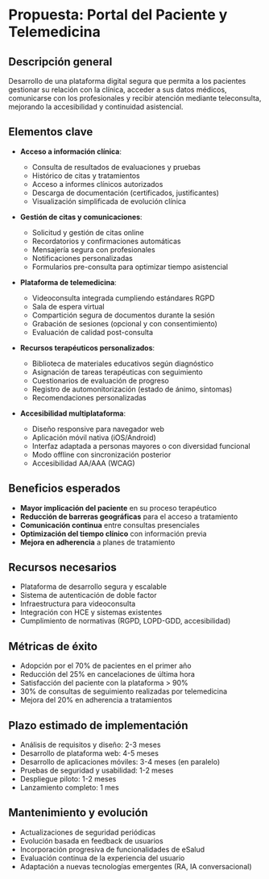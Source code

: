 # Propuesta: Portal del Paciente y Telemedicina

## Descripción general

Desarrollo de una plataforma digital segura que permita a los pacientes gestionar su relación con la clínica, acceder a sus datos médicos, comunicarse con los profesionales y recibir atención mediante teleconsulta, mejorando la accesibilidad y continuidad asistencial.

## Elementos clave

- **Acceso a información clínica**:
  - Consulta de resultados de evaluaciones y pruebas
  - Histórico de citas y tratamientos
  - Acceso a informes clínicos autorizados
  - Descarga de documentación (certificados, justificantes)
  - Visualización simplificada de evolución clínica

- **Gestión de citas y comunicaciones**:
  - Solicitud y gestión de citas online
  - Recordatorios y confirmaciones automáticas
  - Mensajería segura con profesionales
  - Notificaciones personalizadas
  - Formularios pre-consulta para optimizar tiempo asistencial

- **Plataforma de telemedicina**:
  - Videoconsulta integrada cumpliendo estándares RGPD
  - Sala de espera virtual
  - Compartición segura de documentos durante la sesión
  - Grabación de sesiones (opcional y con consentimiento)
  - Evaluación de calidad post-consulta

- **Recursos terapéuticos personalizados**:
  - Biblioteca de materiales educativos según diagnóstico
  - Asignación de tareas terapéuticas con seguimiento
  - Cuestionarios de evaluación de progreso
  - Registro de automonitorización (estado de ánimo, síntomas)
  - Recomendaciones personalizadas

- **Accesibilidad multiplataforma**:
  - Diseño responsive para navegador web
  - Aplicación móvil nativa (iOS/Android)
  - Interfaz adaptada a personas mayores o con diversidad funcional
  - Modo offline con sincronización posterior
  - Accesibilidad AA/AAA (WCAG)

## Beneficios esperados

- **Mayor implicación del paciente** en su proceso terapéutico
- **Reducción de barreras geográficas** para el acceso a tratamiento
- **Comunicación continua** entre consultas presenciales
- **Optimización del tiempo clínico** con información previa
- **Mejora en adherencia** a planes de tratamiento

## Recursos necesarios

- Plataforma de desarrollo segura y escalable
- Sistema de autenticación de doble factor
- Infraestructura para videoconsulta
- Integración con HCE y sistemas existentes
- Cumplimiento de normativas (RGPD, LOPD-GDD, accesibilidad)

## Métricas de éxito

- Adopción por el 70% de pacientes en el primer año
- Reducción del 25% en cancelaciones de última hora
- Satisfacción del paciente con la plataforma > 90%
- 30% de consultas de seguimiento realizadas por telemedicina
- Mejora del 20% en adherencia a tratamientos

## Plazo estimado de implementación

- Análisis de requisitos y diseño: 2-3 meses
- Desarrollo de plataforma web: 4-5 meses
- Desarrollo de aplicaciones móviles: 3-4 meses (en paralelo)
- Pruebas de seguridad y usabilidad: 1-2 meses
- Despliegue piloto: 1-2 meses
- Lanzamiento completo: 1 mes

## Mantenimiento y evolución

- Actualizaciones de seguridad periódicas
- Evolución basada en feedback de usuarios
- Incorporación progresiva de funcionalidades de eSalud
- Evaluación continua de la experiencia del usuario
- Adaptación a nuevas tecnologías emergentes (RA, IA conversacional) 